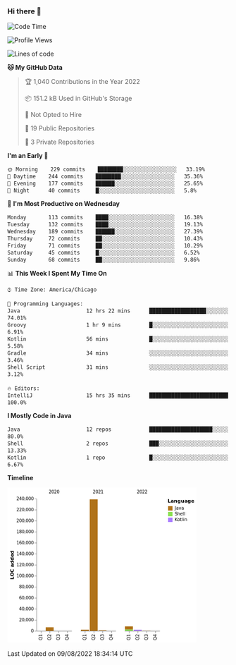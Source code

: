 ### Hi there 👋


<!--START_SECTION:waka-->
![Code Time](http://img.shields.io/badge/Code%20Time-2%2C452%20hrs%2034%20mins-blue)

![Profile Views](http://img.shields.io/badge/Profile%20Views-3-blue)

![Lines of code](https://img.shields.io/badge/From%20Hello%20World%20I%27ve%20Written-259%20Thousand%20lines%20of%20code-blue)

**🐱 My GitHub Data** 

> 🏆 1,040 Contributions in the Year 2022
 > 
> 📦 151.2 kB Used in GitHub's Storage 
 > 
> 🚫 Not Opted to Hire
 > 
> 📜 19 Public Repositories 
 > 
> 🔑 3 Private Repositories  
 > 
**I'm an Early 🐤** 

```text
🌞 Morning    229 commits    ████████░░░░░░░░░░░░░░░░░   33.19% 
🌆 Daytime    244 commits    ████████░░░░░░░░░░░░░░░░░   35.36% 
🌃 Evening    177 commits    ██████░░░░░░░░░░░░░░░░░░░   25.65% 
🌙 Night      40 commits     █░░░░░░░░░░░░░░░░░░░░░░░░   5.8%

```
📅 **I'm Most Productive on Wednesday** 

```text
Monday       113 commits    ████░░░░░░░░░░░░░░░░░░░░░   16.38% 
Tuesday      132 commits    ████░░░░░░░░░░░░░░░░░░░░░   19.13% 
Wednesday    189 commits    ██████░░░░░░░░░░░░░░░░░░░   27.39% 
Thursday     72 commits     ██░░░░░░░░░░░░░░░░░░░░░░░   10.43% 
Friday       71 commits     ██░░░░░░░░░░░░░░░░░░░░░░░   10.29% 
Saturday     45 commits     █░░░░░░░░░░░░░░░░░░░░░░░░   6.52% 
Sunday       68 commits     ██░░░░░░░░░░░░░░░░░░░░░░░   9.86%

```


📊 **This Week I Spent My Time On** 

```text
⌚︎ Time Zone: America/Chicago

💬 Programming Languages: 
Java                     12 hrs 22 mins      ██████████████████░░░░░░░   74.01% 
Groovy                   1 hr 9 mins         █░░░░░░░░░░░░░░░░░░░░░░░░   6.91% 
Kotlin                   56 mins             █░░░░░░░░░░░░░░░░░░░░░░░░   5.58% 
Gradle                   34 mins             ░░░░░░░░░░░░░░░░░░░░░░░░░   3.46% 
Shell Script             31 mins             ░░░░░░░░░░░░░░░░░░░░░░░░░   3.12%

🔥 Editors: 
IntelliJ                 15 hrs 35 mins      █████████████████████████   100.0%

```

**I Mostly Code in Java** 

```text
Java                     12 repos            ████████████████████░░░░░   80.0% 
Shell                    2 repos             ███░░░░░░░░░░░░░░░░░░░░░░   13.33% 
Kotlin                   1 repo              █░░░░░░░░░░░░░░░░░░░░░░░░   6.67%

```


**Timeline**

![Chart not found](https://raw.githubusercontent.com/powercasgamer/powercasgamer/master/charts/bar_graph.png) 


 Last Updated on 09/08/2022 18:34:14 UTC
<!--END_SECTION:waka-->
